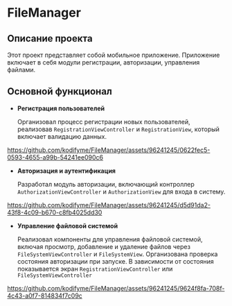 # FileManager

## Описание проекта
Этот проект представляет собой мобильное приложение. Приложение включает в себя модули регистрации, авторизации, управления файлами.

## Основной функционал
- **Регистрация пользователей**

  Организовал процесс регистрации новых пользователей, реализовав `RegistrationViewController` и `RegistrationView`, который включает валидацию данных.

https://github.com/kodifyme/FileManager/assets/96241245/0622fec5-0593-4655-a99b-54241ee090c6

- **Авторизация и аутентификация**

  Разработал модуль авторизации, включающий контроллер `AuthorizationViewController` и `AuthorizationView` для входа в систему.

https://github.com/kodifyme/FileManager/assets/96241245/d5d91da2-43f8-4c09-b670-c8fb4025dd30

- **Управление файловой системой**

  Реализовал компоненты для управления файловой системой, включая просмотр, добавление и удаление файлов через `FileSystemViewController` и `FileSystemView`.
  Организована проверка состояния авторизации при запуске. В зависимости от состояния показывается экран `RegistrationViewController` или `FileSystemViewController`

https://github.com/kodifyme/FileManager/assets/96241245/9624f8fa-708f-4c43-a0f7-814834f7c09c
